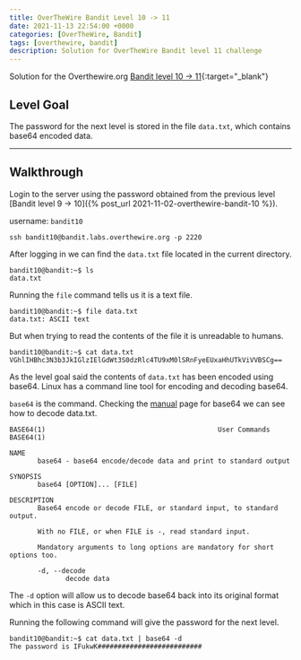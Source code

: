 ```yaml
---
title: OverTheWire Bandit Level 10 -> 11
date: 2021-11-13 22:54:00 +0000
categories: [OverTheWire, Bandit]
tags: [overthewire, bandit]
description: Solution for OverTheWire Bandit level 11 challenge
---
```


Solution for the Overthewire.org [Bandit level 10 -> 11](https://overthewire.org/wargames/bandit/bandit11.html){:target="\_blank"}

## Level Goal

The password for the next level is stored in the file `data.txt`, which contains base64 encoded data.

---

## Walkthrough

Login to the server using the password obtained from the previous level [Bandit level 9 -> 10]({% post_url 2021-11-02-overthewire-bandit-10 %}).

username: `bandit10`

```ssh
ssh bandit10@bandit.labs.overthewire.org -p 2220
```

After logging in we can find the `data.txt` file located in the current directory.

```console
bandit10@bandit:~$ ls
data.txt
```

Running the `file` command tells us it is a text file.

```console
bandit10@bandit:~$ file data.txt
data.txt: ASCII text
```

But when trying to read the contents of the file it is unreadable to humans.

```console
bandit10@bandit:~$ cat data.txt
VGhlIHBhc3N3b3JkIGlzIElGdWt3S0dzRlc4TU9xM0lSRnFyeEUxaHhUTkViVVBSCg==
```

As the level goal said the contents of `data.txt` has been encoded using base64. Linux has a command line tool for encoding and decoding base64.  

`base64` is the command. Checking the [manual](https://man7.org/linux/man-pages/man1/base64.1.html) page for base64 we can see how to decode data.txt.

```text
BASE64(1)                                           User Commands                                           BASE64(1)

NAME
       base64 - base64 encode/decode data and print to standard output

SYNOPSIS
       base64 [OPTION]... [FILE]

DESCRIPTION
       Base64 encode or decode FILE, or standard input, to standard output.

       With no FILE, or when FILE is -, read standard input.

       Mandatory arguments to long options are mandatory for short options too.

       -d, --decode
              decode data
```

The `-d` option will allow us to decode base64 back into its original format which in this case is ASCII text.  

Running the following command will give the password for the next level.

```console
bandit10@bandit:~$ cat data.txt | base64 -d
The password is IFukwK##########################
```
